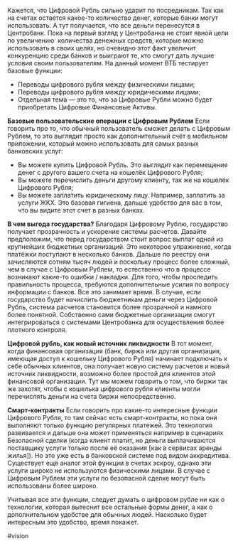 
Кажется, что Цифровой Рубль сильно ударит по посредникам. Так как на счетах остается какое-то количество денег, которые банки могут использовать. А тут получается, что все деньги перенесутся в Центробанк. Пока на первый взгляд у Центробанка не стоит явной цели по увеличению  количества денежных средств, которые можно использовать в своих целях, но очевидно этот факт увеличит конкуренцию среди банков и выиграют те, кто смогут дать лучшие условия своим пользователям.
На данный момент ВТБ тестирует базовые функции:
- Переводы цифрового рубля между физическими лицами;
- Переводы цифрового рубля между юридическими лицами;
- Отдельная тема — это то, что за Цифровые Рубли можно будет приобретать Цифровые Финансовые Активы.

**Базовые пользовательские операции с Цифровым Рублем**
Если говорить про то, что обычный пользователь сможет делать с Цифровым Рублем, то это выглядит просто как дополнительный счёт в мобильном приложении, который можно использовать для самых разных банковских услуг:
- Вы можете купить Цифровой Рубль. Это выглядит как перемещение денег с другого вашего счета на кошелёк Цифрового Рубля;
- Вы можете перечислить деньги другому клиенту, так же на кошелёк Цифрового Рубля;
- Вы можете заплатить юридическому лицу. Например, заплатить за услуги ЖКХ.
Это базовая гигиена, дальше удобство для вас в том, что вы видите этот счет в разных банках.

**В чем выгода государства?**
Благодаря Цифровому Рублю, государство получает прозрачность и ускорение системы расчетов. Давайте предположим, что перед государством стоит вопрос выплат одной из крупнейших бюджетных организаций. Это некоторое упражнение, когда платёжки поступают в несколько банков. Дальше по реестру они зачисляются сотням тысяч людей и поскольку процесс более сложный, чем в случае с Цифровым Рублем, то естественно что в процессе возникают какие-то ошибки / накладки. Для того, чтобы проследить правильность процесса, требуются дополнительные усилия по вопросу информации с банков. Все это занимает время. В случае, если государство будет начислить бюджетникам деньги через Цифровой Рубль, система расчетов становится более прозрачной и намного более понятной. Собственно сами бюджетные организации смогут интегрироваться с системами Центробанка для осуществления более плотного контроля.

**Цифровой рубль, как новый источник ликвидности**
В тот момент, когда финансовая организация (банк, биржа или другая организация, имеющая доступ к кошельку Цифрового Рубля) начинает подключать к себе обычных клиентов, она получает новую систему расчетов и новый источник ликвидности, возможно более простой для клиентов этой финансовой организации. Тут мы можем говорить о том, что биржи так же захотят, чтобы с кошелька цифрового рубля клиенты могли перечислять деньги на счета биржи непосредственно.

**Смарт-контракты**
Если говорить про какие-то интересные функции Цифрового Рубля, то там сейчас есть смарт-контракты, но пока они выполняют только функцию регулярных платежей. Это технология развивается и дальше она может применяться например в сценариях Безопасной сделки (когда клиент платит, но деньги выплачиваются поставщику услуги только после её оказания [как в сервисах аренды жилья]). Но это уже есть в банковской системе под видом аккредитива. Существует ещё аналог этой функции в счетах эскроу, однако эти услуги широко не используются физическими лицами. В случае с Цифровым Рублем эти услуги по безопасной сделке могут быть использованы более широко. 

Учитывая все эти функции, следует думать о цифровом рубле ни как о технологии, которая вытеснит все остальные формы денег, а как о дополнительном удобстве для обычных людей. Насколько будет интересным это удобство, время покажет.

#vision 